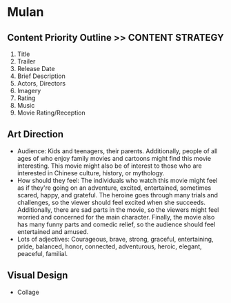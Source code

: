 # Mulan

## Content Priority Outline >> CONTENT STRATEGY 

1. Title
2. Trailer
3. Release Date
4. Brief Description
5. Actors, Directors
6. Imagery
7. Rating 
8. Music
9. Movie Rating/Reception


## Art Direction

* Audience: Kids and teenagers, their parents. Additionally, people of all ages of who enjoy family movies and cartoons might find this movie interesting. This movie might also be of interest to those who are interested in Chinese culture, history, or mythology. 
* How should they feel: The individuals who watch this movie might feel as if they're going on an adventure, excited, entertained, sometimes scared, happy,  and grateful. The heroine goes through many trials and challenges, so the viewer should feel excited when she succeeds. Additionally, there are sad parts in the movie, so the viewers might feel worried and concerned for the main character. Finally, the movie also has many funny parts and comedic relief, so the audience should feel entertained and amused.
* Lots of adjectives: Courageous, brave, strong, graceful, entertaining, pride, balanced, honor, connected, adventurous, heroic, elegant, peaceful, familial.

## Visual Design

* Collage 